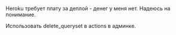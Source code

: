 Heroku требует плату за деплой - денег у меня нет. Надеюсь на понимание.

Использовать delete_queryset в actions в админке.
